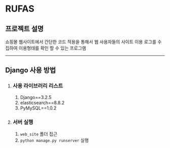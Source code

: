# RUFAS

## 프로젝트 설명
쇼핑몰 웹사이트에서 간단한 코드 적용을 통해서 웹 사용자들의 사이트 이용 로그를 수집하여 이용형태를 확인 할 수 있는 프로그램

----

## Django 사용 방법

1. ### 사용 라이브러리 리스트
    1. Django==3.2.5
    1. elasticsearch==8.8.2
    1. PyMySQL==1.0.2

1. ### 서버 실행
    1. `web_site` 폴더 접근
    1. `python manage.py runserver` 실행